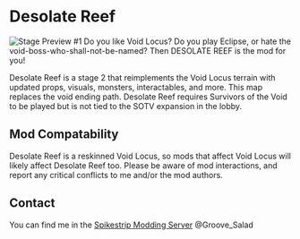 # Desolate Reef
![Stage Preview #1]("https://github.com/Priscillalala/FreeSkillSaturday/blob/master/thunderstore/texFreeItemFridayExpansionIcon.png?raw=true")
Do you like Void Locus? Do you play Eclipse, or hate the void-boss-who-shall-not-be-named? Then DESOLATE REEF is the mod for you!

Desolate Reef is a stage 2 that reimplements the Void Locus terrain with updated props, visuals, monsters, interactables, and more. This map replaces the void ending path. Desolate Reef requires Survivors of the Void to be played but is not tied to the SOTV expansion in the lobby.

## Mod Compatability
Desolate Reef is a reskinned Void Locus, so mods that affect Void Locus will likely affect Desolate Reef too. Please be aware of mod interactions, and report any critical conflicts to me and/or the mod authors.

## Contact
You can find me in the [Spikestrip Modding Server](https://discord.gg/me7P53smzk) @Groove_Salad